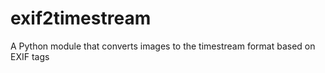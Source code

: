 exif2timestream
===============

A Python module that converts images to the timestream format based on EXIF tags
